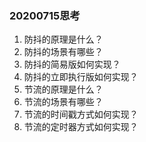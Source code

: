 ### 20200715思考

1. 防抖的原理是什么？
2. 防抖的场景有哪些？
3. 防抖的简易版如何实现？
4. 防抖的立即执行版如何实现？
5. 节流的原理是什么？
6. 节流的场景有哪些？
7. 节流的时间戳方式如何实现？
8. 节流的定时器方式如何实现？